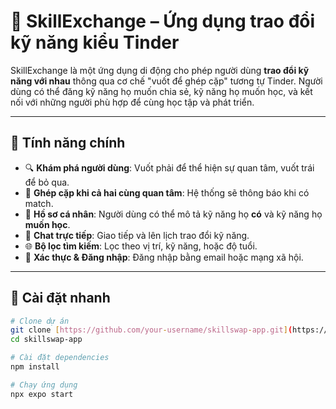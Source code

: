 # 🔁 SkillExchange – Ứng dụng trao đổi kỹ năng kiểu Tinder

SkillExchange là một ứng dụng di động cho phép người dùng **trao đổi kỹ năng với nhau** thông qua cơ chế "vuốt để ghép cặp" tương tự Tinder. Người dùng có thể đăng kỹ năng họ muốn chia sẻ, kỹ năng họ muốn học, và kết nối với những người phù hợp để cùng học tập và phát triển.

---

## 📱 Tính năng chính

- 🔍 **Khám phá người dùng**: Vuốt phải để thể hiện sự quan tâm, vuốt trái để bỏ qua.
- 🤝 **Ghép cặp khi cả hai cùng quan tâm**: Hệ thống sẽ thông báo khi có match.
- 📄 **Hồ sơ cá nhân**: Người dùng có thể mô tả kỹ năng họ **có** và kỹ năng họ **muốn học**.
- 💬 **Chat trực tiếp**: Giao tiếp và lên lịch trao đổi kỹ năng.
- 🌐 **Bộ lọc tìm kiếm**: Lọc theo vị trí, kỹ năng, hoặc độ tuổi.
- 🔐 **Xác thực & Đăng nhập**: Đăng nhập bằng email hoặc mạng xã hội.

---


## 🚀 Cài đặt nhanh

```bash
# Clone dự án
git clone [https://github.com/your-username/skillswap-app.git](https://github.com/duc190604/skill-exchange)
cd skillswap-app

# Cài đặt dependencies
npm install

# Chạy ứng dụng
npx expo start
